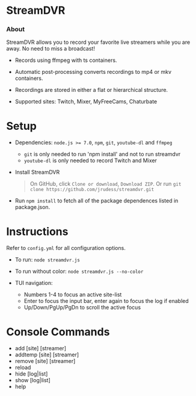 StreamDVR
==========

### About ###

StreamDVR allows you to record your favorite live streamers while you are away.  No need to miss a broadcast!

* Records using ffmpeg with ts containers.

* Automatic post-processing converts recordings to mp4 or mkv containers.

* Recordings are stored in either a flat or hierarchical structure.

* Supported sites: Twitch, Mixer, MyFreeCams, Chaturbate

Setup
==========

* Dependencies: `node.js >= 7.0`, `npm`, `git`, `youtube-dl` and `ffmpeg`

  * `git` is only needed to run 'npm install' and not to run streamdvr
  * `youtube-dl` is only needed to record Twitch and Mixer

* Install StreamDVR
  >On GitHub, click `Clone or download`, `Download ZIP`.
  >Or run `git clone https://github.com/jrudess/streamdvr.git`

* Run `npm install` to fetch all of the package dependences listed in package.json.

Instructions
===========

Refer to `config.yml` for all configuration options.

* To run: `node streamdvr.js`
* To run without color: `node streamdvr.js --no-color`

* TUI navigation:
    * Numbers 1-4 to focus an active site-list
    * Enter to focus the input bar, enter again to focus the log if enabled
    * Up/Down/PgUp/PgDn to scroll the active focus

Console Commands
===========
* add     [site] [streamer]
* addtemp [site] [streamer]
* remove  [site] [streamer]
* reload
* hide [log|list]
* show [log|list]
* help
